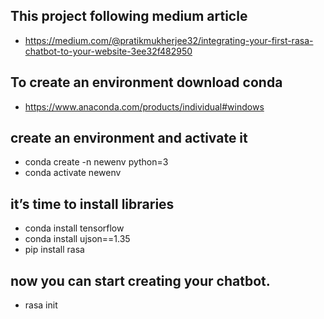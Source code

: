## This project following medium article

- https://medium.com/@pratikmukherjee32/integrating-your-first-rasa-chatbot-to-your-website-3ee32f482950

## To create an environment download conda

- https://www.anaconda.com/products/individual#windows

## create an environment and activate it

- conda create -n newenv python=3
- conda activate newenv

## it’s time to install libraries

- conda install tensorflow
- conda install ujson==1.35
- pip install rasa

## now you can start creating your chatbot.

- rasa init
